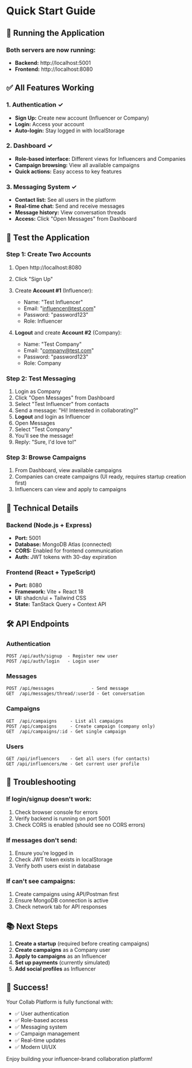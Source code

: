 # Quick Start Guide

## 🚀 Running the Application

### Both servers are now running:
- **Backend:** http://localhost:5001
- **Frontend:** http://localhost:8080

## ✅ All Features Working

### 1. **Authentication** ✓
- **Sign Up:** Create new account (Influencer or Company)
- **Login:** Access your account
- **Auto-login:** Stay logged in with localStorage

### 2. **Dashboard** ✓
- **Role-based interface:** Different views for Influencers and Companies
- **Campaign browsing:** View all available campaigns
- **Quick actions:** Easy access to key features

### 3. **Messaging System** ✓
- **Contact list:** See all users in the platform
- **Real-time chat:** Send and receive messages
- **Message history:** View conversation threads
- **Access:** Click "Open Messages" from Dashboard

## 📝 Test the Application

### Step 1: Create Two Accounts
1. Open http://localhost:8080
2. Click "Sign Up"
3. Create **Account #1** (Influencer):
   - Name: "Test Influencer"
   - Email: "influencer@test.com"
   - Password: "password123"
   - Role: Influencer

4. **Logout** and create **Account #2** (Company):
   - Name: "Test Company"
   - Email: "company@test.com"
   - Password: "password123"
   - Role: Company

### Step 2: Test Messaging
1. Login as Company
2. Click "Open Messages" from Dashboard
3. Select "Test Influencer" from contacts
4. Send a message: "Hi! Interested in collaborating?"
5. **Logout** and login as Influencer
6. Open Messages
7. Select "Test Company"
8. You'll see the message!
9. Reply: "Sure, I'd love to!"

### Step 3: Browse Campaigns
1. From Dashboard, view available campaigns
2. Companies can create campaigns (UI ready, requires startup creation first)
3. Influencers can view and apply to campaigns

## 🔧 Technical Details

### Backend (Node.js + Express)
- **Port:** 5001
- **Database:** MongoDB Atlas (connected)
- **CORS:** Enabled for frontend communication
- **Auth:** JWT tokens with 30-day expiration

### Frontend (React + TypeScript)
- **Port:** 8080
- **Framework:** Vite + React 18
- **UI:** shadcn/ui + Tailwind CSS
- **State:** TanStack Query + Context API

## 🛠️ API Endpoints

### Authentication
```
POST /api/auth/signup  - Register new user
POST /api/auth/login   - Login user
```

### Messages
```
POST /api/messages              - Send message
GET  /api/messages/thread/:userId - Get conversation
```

### Campaigns
```
GET  /api/campaigns     - List all campaigns
POST /api/campaigns     - Create campaign (company only)
GET  /api/campaigns/:id - Get single campaign
```

### Users
```
GET /api/influencers    - Get all users (for contacts)
GET /api/influencers/me - Get current user profile
```

## 🐛 Troubleshooting

### If login/signup doesn't work:
1. Check browser console for errors
2. Verify backend is running on port 5001
3. Check CORS is enabled (should see no CORS errors)

### If messages don't send:
1. Ensure you're logged in
2. Check JWT token exists in localStorage
3. Verify both users exist in database

### If can't see campaigns:
1. Create campaigns using API/Postman first
2. Ensure MongoDB connection is active
3. Check network tab for API responses

## 📚 Next Steps

1. **Create a startup** (required before creating campaigns)
2. **Create campaigns** as a Company user
3. **Apply to campaigns** as an Influencer
4. **Set up payments** (currently simulated)
5. **Add social profiles** as Influencer

## 🎉 Success!

Your Collab Platform is fully functional with:
- ✅ User authentication
- ✅ Role-based access
- ✅ Messaging system
- ✅ Campaign management
- ✅ Real-time updates
- ✅ Modern UI/UX

Enjoy building your influencer-brand collaboration platform!
